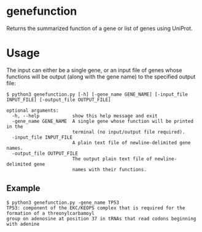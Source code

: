 # genefunction


Returns the summarized function of a gene or list of genes using UniProt.

# Usage
The input can either be a single gene, or an input file of genes whose functions will be output (along with the gene name) to the specified output file:

```
$ python3 genefunction.py [-h] [-gene_name GENE_NAME] [-input_file INPUT_FILE] [-output_file OUTPUT_FILE]                       

optional arguments:
  -h, --help            show this help message and exit
  -gene_name GENE_NAME  A single gene whose function will be printed in the
                        terminal (no input/output file required).
  -input_file INPUT_FILE
                        A plain text file of newline-delimited gene names.
  -output_file OUTPUT_FILE
                        The output plain text file of newline-delimited gene
                        names with their functions.
```

## Example
```
$ python3 genefunction.py -gene_name TP53
TP53: component of the EKC/KEOPS complex that is required for the formation of a threonylcarbamoyl 
group on adenosine at position 37 in tRNAs that read codons beginning with adenine
```
